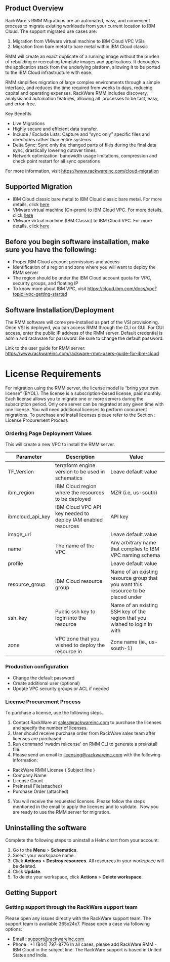 ## Product Overview
RackWare's RMM Migrations are an automated, easy, and convenient process to migrate existing workloads from your current location to IBM Cloud. The support migrated use cases are:
1.	Migration from VMware virtual machine to IBM Cloud VPC VSIs
2.	Migration from bare metal to bare metal within IBM Cloud classic

RMM will create an exact duplicate of a running image without the burden of rebuilding or recreating template images and applications. It decouples the application stack from the underlying platform, allowing it to be ported to the IBM Cloud infrastructure with ease. 

RMM simplifies migration of large complex environments through a simple interface, and reduces the time required from weeks to days, reducing capital and operating expenses. RackWare RMM includes discovery, analysis and automation features, allowing all  processes to be fast, easy, and error-free.


Key Benefits 
- Live Migrations 
- Highly secure and efficient data transfer. 
- Include / Exclude Lists: Capture and “sync only” specific files and directories rather than entire systems. 
- Delta Sync: Sync only the changed parts of files during the final data sync, drastically lowering cutover times. 
- Network optimization: bandwidth usage limitations, compression and check point restart for all sync operations

For more information, visit https://www.rackwareinc.com/cloud-migration

## Supported Migration 
- IBM Cloud classic bare metal to IBM Cloud classic bare metal. For more details, click [here](https://cloud.ibm.com/docs/cloud-infrastructure?topic=cloud-infrastructure-p-p-migration-bare-metal-overview)
- VMware virtual machine (On-prem) to IBM Cloud VPC. For more details, click [here](https://cloud.ibm.com/docs/cloud-infrastructure?topic=cloud-infrastructure-migrating-images-vmware-vpc)
- VMware virtual machine (IBM Classic) to IBM Cloud VPC. For more details, click [here](https://cloud.ibm.com/docs/cloud-infrastructure?topic=cloud-infrastructure-migrating-images-vmware-vpc-classic)
 


## Before you begin software installation, make sure you have the following: 
- Proper IBM Cloud account permissions and access 
- Identification of a region and zone where you will want to  deploy the RMM server 
- The region should be under the IBM Cloud account quota for VPC, security groups, and floating IP 
- To know more about IBM VPC, visit https://cloud.ibm.com/docs/vpc?topic=vpc-getting-started

## Software Installation/Deployment 
The RMM software will come pre-installed as part of the VSI provisioning.  Once VSI is deployed, you can access RMM through the CLI or GUI.  For GUI access, enter the public IP address of the RMM server.  Default credential is admin and rackware for password.  Be sure to change the default password.

Link to the user guide for RMM server: https://www.rackwareinc.com/rackware-rmm-users-guide-for-ibm-cloud

# License Requirements 
For migration using the RMM server, the license model is “bring your own license” (BYOL). The license is a subscription-based license, paid monthly.  Each license allows you to migrate one or more servers during the subscription period. Only one server can be migrated at any given time with one license. You will need additional licenses to perform concurrent migrations.  To purchase and install licenses please refer to the Section : License Procurement Process

### Ordering Page Deployment Values
This will create a new VPC to install the RMM server.

| Parameter | Description | Value |
| --- | --- | --- |
| TF_Version | terraform engine version to be used in schematics | Leave default value |
| ibm_region | IBM Cloud region where the resources to be deployed | MZR (i.e, us-south) |
| ibmcloud_api_key | IBM Cloud VPC API key needed to deploy IAM enabled resources | API key |
| image_url |  | Leave default value |
| name | The name of the VPC | Any arbitrary name that complies to IBM VPC naming schema |
| profile | | Leave default value |
|resource_group | IBM Cloud resource group | Name of an existing resource group that you want this resource to be placed under |
| ssh_key | Public ssh key to login into the resource | Name of an existing SSH key of the region that you wished to login in with |
| zone | VPC zone that you wished to deploy the resource in | Zone name (ie., us-south-1) |

### Production configuration 
- Change the default password 
- Create additional user (optional) 
- Update VPC security groups or ACL if needed


### License Procurement Process

To purchase a license, use the following steps. 
1) Contact RackWare at sales@rackwareinc.com to purchase the licenses and specify the number of licenses. 
2) User should receive purchase order from RackWare sales team after licenses are purchased. 
3) Run command 'rwadm relicense' on RMM CLI to generate a preinstall file. 
4) Please send an email to licensing@rackwareinc.com with the following information: 
- RackWare RMM License ( Subject line ) 
- Company Name 
- License Count 
- Preinstall File(attached) 
- Purchase Order (attached) 
5) You will receive the requested licenses. Please follow the steps mentioned in the email to apply the licenses and to validate.  Now you are ready to use the RMM server for migration.

## Uninstalling the software 
Complete the following steps to uninstall a Helm chart from your account:
1. Go to the **Menu** > **Schematics**. 
2. Select your workspace name. 
3. Click **Actions** > **Destroy resources**. All resources in your workspace will be deleted. 
4. Click **Update**. 
5. To delete your workspace, click **Actions** > **Delete workspace**.

## Getting Support 
### Getting support through the RackWare support team 
Please open any issues directly with the RackWare support team. The support team is available 365x24x7.
Please open a case via following options: 
- Email : support@rackwareinc.com 
- Phone : +1 (844) 797-8776
In all cases, please add RackWare RMM - IBM Cloud in the subject line. The RackWare support is based in United States and India.
